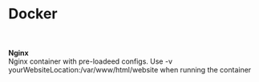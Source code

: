 <b><h1>Docker</h1></b>
<br/>
<br/>
<b>Nginx</b>
<br/>
Nginx container with pre-loadeed configs. Use -v yourWebsiteLocation:/var/www/html/website  when running the container 

